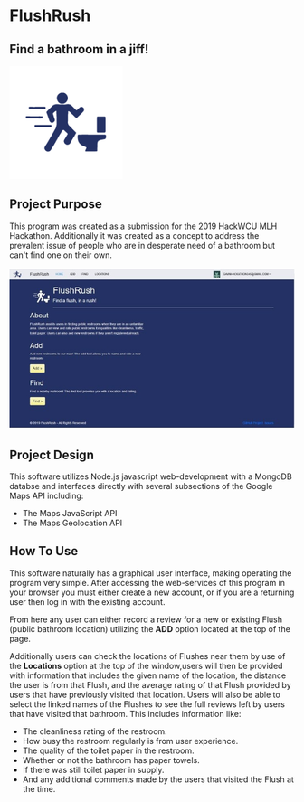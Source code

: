 # FlushRush
## Find a bathroom in a jiff!

<img src="https://raw.githubusercontent.com/bennettwarner/FlushRush/master/public/logotransparent.png" data-canonical-src="https://raw.githubusercontent.com/bennettwarner/FlushRush/master/public/logotransparent.png" width="200" />


## Project Purpose
This program was created as a submission for the 2019 HackWCU MLH Hackathon. Additionally it was created as a concept to address the prevalent issue of people who are in desperate need of a bathroom but can't find one on their own.

![Logo](https://raw.githubusercontent.com/bennettwarner/FlushRush/master/screenshot.jpg)


## Project Design
This software utilizes Node.js javascript web-development with a MongoDB databse and interfaces directly with several subsections of the Google Maps API including:
* The Maps JavaScript API
* The Maps Geolocation API

## How To Use
This software naturally has a graphical user interface, making operating the program very simple.
After accessing the web-services of this program in your browser you must either create a new account, or if you are a returning user then log in with the existing account. 

From here any user can either record a review for a new or existing Flush (public bathroom location) utilizing the **ADD** option located at the top of the page. 

Additionally users can check the locations of Flushes near them by use of the **Locations** option at the top of the window,users will then be provided with information that includes the given name of the location, the distance the user is from that Flush, and the average rating of that Flush provided by users that have previously visited that location. Users will also be able to select the linked names of the Flushes to see the full reviews left by users that have visited that bathroom. 
This includes information like:
* The cleanliness rating of the restroom.
* How busy the restroom regularly is from user experience.
* The quality of the toilet paper in the restroom.
* Whether or not the bathroom has paper towels.
* If there was still toilet paper in supply.
* And any additional comments made by the users that visited the Flush at the time. 
